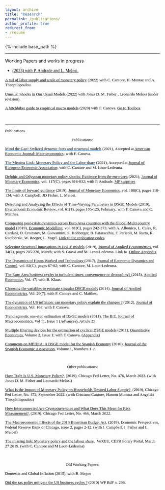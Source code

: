 ```yaml
---
layout: archive
title: "Research"
permalink: /publications/
author_profile: true
redirect_from: 
- /resume
---
```


{% include base_path %}

****
Working Papers and works in progress
* <span style="FONT-FAMILY: verdana"><a href="https://www.chicagofed.org/publications/working-papers/2023/2023-28"><font color="black"><Identification Using Higher-Order Moments Restrictions> (2023) with P. Andrade and L. Melosi.

<p><font size="2" face="Andale Mono"><span style="FONT-FAMILY: verdana"><a href="https://www.chicagofed.org/publications/working-papers/2022/2022-30"><font color="black">A tail of labor supply and a tale of monetary policy</font></a></span><font color="black"><font color="black"><font size="2" face="Andale Mono"><span style="FONT-FAMILY: verdana"> (2022) with C. Cantore, H. Muntaz and A. Theopilopoulou.
</span></span></font></font></font></font></p><font size="2" face="Andale Mono"><font color="black">
<p><font size="2" face="Andale Mono"><span style="FONT-FAMILY: verdana"><font color="black"></font></span><font color="black"></font></font></p><font size="2" face="Andale Mono"><font color="black">

<p><font size="2" face="Andale Mono"><span style="FONT-FAMILY: verdana"><a href="https://www.chicagofed.org/publications/working-papers/2022/2022-39"><font color="black">Unusual Shocks in Our Usual Models</font></a></span><font color="black"><font color="black"><font size="2" face="Andale Mono"><span style="FONT-FAMILY: verdana"> (2022) with  Jonas D. M. Fisher , Leonardo Melosi (under revision).
</span></span></font></font></font></font></p><font size="2" face="Andale Mono"><font color="black">
<p><font size="2" face="Andale Mono"><span style="FONT-FAMILY: verdana"><font color="black"></font></span><font color="black"></font></font></p><font size="2" face="Andale Mono"><font color="black">

<p><font size="2" face="Andale Mono"><span style="FONT-FAMILY: verdana"><a href="https://github.com/naffe15/BVAR_/blob/master/HitchhikerGuide_.pdf"><font color="black">A hitchhiker guide to empirical macro models</font></a></span><font color="black"><font color="black"><font size="2" face="Andale Mono"><span style="FONT-FAMILY: verdana"> (2020) with F. Canova. <a style="FONT-FAMILY: verdana" href="https://github.com/naffe15/BVAR_" name="" target="_blank"><font color="black">Go to Toolbox</font></a><span style="FONT-FAMILY: verdana"></span></span></font></font></font></font></p><font size="2" face="Andale Mono"><font color="black">
<p><font size="2" face="Andale Mono"><span style="FONT-FAMILY: verdana"><font color="black"></font></span><font color="black"></font></font></p><font size="2" face="Andale Mono"><font color="black">


<p class="MsoNormal" style="mso-margin-top-alt:auto;mso-margin-bottom-alt:auto;
line-height:normal"><span style="font-size: 12pt;"><font face="verdana">&nbsp;</font></span></p></font></font></font></font>

****
Publications
<p class="MsoNormal" style="mso-margin-top-alt:auto;mso-margin-bottom-alt:
auto;text-align:center;line-height:normal" align="center"><font face="verdana"><span style="" lang="EN-US"><font size="2">Publications:</font></span><span style="" lang="EN-US"></span></font></p>

<p class="MsoNormal" style="mso-margin-top-alt:auto;mso-margin-bottom-alt:auto;
line-height:normal"><font face="verdana"><span style="" lang="EN-US"><span style="text-align: left; color: rgb(0, 0, 0); text-transform: none; text-indent: 0px; letter-spacing: normal; font-variant: normal; word-spacing: 0px; display: inline; white-space: normal; orphans: 2; float: none; -webkit-text-stroke-width: 0px; background-color: transparent;"><font size="2"><a style="background-color: transparent; color: rgb(0, 102, 204); font-style: normal; font-variant: normal; font-weight: 400; letter-spacing: normal; orphans: 2; text-align: left; text-decoration: underline; text-indent: 0px; text-transform: none; -webkit-text-stroke-width: 0px; white-space: normal; word-spacing: 0px;" href="https://ideas.repec.org/p/cpr/ceprdp/13948.html"> <span style="color: rgb(0, 0, 0);">Mind the Gap! Stylized dynamic facts and structural models</span></a><span style="background-color: transparent; color: rgb(0, 0, 0); display: inline; float: none; font-style: normal; font-variant: normal; font-weight: 400; letter-spacing: normal; orphans: 2; text-align: left; text-decoration: none; text-indent: 0px; text-transform: none; -webkit-text-stroke-width: 0px; white-space: normal; word-spacing: 0px;"> (2021),  Accepted at <a href="https://www.aeaweb.org/journals/mac"><span style="color:black;mso-ansi-language:EN-US" lang="EN-US">American Economic Journal: Macroeconomics;</span></a></span> with F. Canova.</font></span></span></font><br></p><p class="MsoNormal" style="mso-margin-top-alt:auto;mso-margin-bottom-alt:auto;
line-height:normal"><font face="verdana"><span style="" lang="EN-US"><span style="text-align: left; color: rgb(0, 0, 0); text-transform: none; text-indent: 0px; letter-spacing: normal; font-variant: normal; word-spacing: 0px; display: inline; white-space: normal; orphans: 2; float: none; -webkit-text-stroke-width: 0px; background-color: transparent;"></span></span></font></p>

<p class="MsoNormal" style="mso-margin-top-alt:auto;mso-margin-bottom-alt:auto;
line-height:normal"><font face="verdana"><span style="" lang="EN-US"><span style="text-align: left; color: rgb(0, 0, 0); text-transform: none; text-indent: 0px; letter-spacing: normal; font-variant: normal; word-spacing: 0px; display: inline; white-space: normal; orphans: 2; float: none; -webkit-text-stroke-width: 0px; background-color: transparent;"><font size="2"><a style="background-color: transparent; color: rgb(0, 102, 204); font-style: normal; font-variant: normal; font-weight: 400; letter-spacing: normal; orphans: 2; text-align: left; text-decoration: underline; text-indent: 0px; text-transform: none; -webkit-text-stroke-width: 0px; white-space: normal; word-spacing: 0px;" href="https://ideas.repec.org/p/cpr/ceprdp/13551.html"> <span style="color: rgb(0, 0, 0);">The Missing Link: Monetary Policy and the Labor share</span></a><span style="background-color: transparent; color: rgb(0, 0, 0); display: inline; float: none; font-style: normal; font-variant: normal; font-weight: 400; letter-spacing: normal; orphans: 2; text-align: left; text-decoration: none; text-indent: 0px; text-transform: none; -webkit-text-stroke-width: 0px; white-space: normal; word-spacing: 0px;"> (2021),  Accepted at <a href="https://academic.oup.com/jeea"><span style="color:black;mso-ansi-language:EN-US" lang="EN-US">Journal of European Economic Association;</span></a></span> with C. Cantore and M. Leon-Ledesma.</font></span></span></font><br></p><p class="MsoNormal" style="mso-margin-top-alt:auto;mso-margin-bottom-alt:auto;
line-height:normal"><font face="verdana"><span style="" lang="EN-US"><span style="text-align: left; color: rgb(0, 0, 0); text-transform: none; text-indent: 0px; letter-spacing: normal; font-variant: normal; word-spacing: 0px; display: inline; white-space: normal; orphans: 2; float: none; -webkit-text-stroke-width: 0px; background-color: transparent;"></span></span></font></p>

<font face="verdana"><font size="2"><span style="" lang="EN-US"><span style="float: none; background-color: transparent; color: rgb(0, 0, 0); font-style: normal; font-variant: normal; font-weight: 400; letter-spacing: normal; orphans: 2; text-align: left; text-decoration: none; text-indent: 0px; text-transform: none; -webkit-text-stroke-width: 0px; white-space: normal; word-spacing: 0px; display: inline !important;"></span><a href="https://ideas.repec.org/p/sur/surrec/1216.html"><span style="color:windowtext"></span></a></span></font></font><font face="verdana"><font size="2"><span style="" lang="EN-US"><a href="https://www.sciencedirect.com/science/article/abs/pii/S0304393220300787"><span style="color:windowtext">Delphic and Odyssean monetary policy shocks: Evidence from the euro-area</span></a>&nbsp;(2021), <a href="https://www.journals.elsevier.com/journal-of-monetary-economics"><span style="color:black;mso-ansi-language:EN-US" lang="EN-US">Journal of Monetary Economics</span></a><span style="color:black;mso-ansi-language:EN-US" lang="EN-US">,</span></span> vol. 117(C), pages 816-832; with P. Andrade. <a style="{color:black} :link" href="https://www.filippoferroni.com/AF_MP_surprises_.xlsx">MP surprises</a></font><span style="" lang="EN-US"></span></font>

<p class="MsoNormal" style="mso-margin-top-alt:auto;mso-margin-bottom-alt:auto;
line-height:normal"><font face="Verdana"><font size="2"><span lang="EN-US"><a href="https://ideas.repec.org/p/cpr/ceprdp/13612.html"><span style="color:windowtext">The limits of forward guidance</span></a>&nbsp;(2019), </span><span style="color: black;"><a href="https://www.journals.elsevier.com/journal-of-monetary-economics"><span style="color:black;mso-ansi-language:EN-US" lang="EN-US">Journal of Monetary Economics</span></a></span>, vol. 108(C), pages 118-134; with J. Campbell, JD Fisher, L. Melosi. &nbsp;</font></font></p>

<p class="MsoNormal" style="mso-margin-top-alt:auto;mso-margin-bottom-alt:auto;
line-height:normal"><font face="Verdana"><font size="2"><span lang="EN-US"><a href="https://ideas.repec.org/a/wly/iecrev/v61y2020i1p105-125.html"><span style="color:windowtext">Detecting and Analyzing the Effects of Time-Varying Parameters in DSGE Models</span></a>&nbsp;(2019), </span><span style="color: black;"><a href="https://onlinelibrary.wiley.com/journal/14682354"><span style="color:black;mso-ansi-language:EN-US" lang="EN-US">International Economic Review</span></a></span>, vol. 61(1), pages 105-125, February; with F. Canova and C. Matthes.&nbsp;</font></font></p>

<p class="MsoNormal" style="mso-margin-top-alt:auto;mso-margin-bottom-alt:auto;
line-height:normal"><span lang="EN-US"><font face="Verdana"><font size="2"><span style="text-align: left; color: rgb(0, 0, 0); text-transform: none; text-indent: 0px; letter-spacing: normal; font-style: normal; font-variant: normal; font-weight: 400; text-decoration: none; word-spacing: 0px; white-space: normal; orphans: 2; -webkit-text-stroke-width: 0px; background-color: transparent;"><a href="https://www.sciencedirect.com/science/article/pii/S0264999318307958"><span style="color: rgb(0, 0, 0);" lang="EN-US">Comparing post-crisis dynamics across Euro Area countries with the Global-Multi country model</span></a></span><span style="text-align: left; color: rgb(0, 0, 0); text-transform: none; text-indent: 0px; letter-spacing: normal; font-style: normal; font-variant: normal; font-weight: 400; text-decoration: none; word-spacing: 0px; white-space: normal; orphans: 2; -webkit-text-stroke-width: 0px; background-color: transparent;" lang="EN-US"> (2019), </span><span style="text-align: left; color: rgb(0, 0, 0); text-transform: none; text-indent: 0px; letter-spacing: normal; font-style: normal; font-variant: normal; font-weight: 400; text-decoration: none; word-spacing: 0px; white-space: normal; orphans: 2; -webkit-text-stroke-width: 0px; background-color: transparent;"><a href="https://www.journals.elsevier.com/economic-modelling/"><span style="color: rgb(0, 0, 0);" lang="EN-US">Economic Modelling</span></a></span><span style="text-align: left; color: rgb(0, 0, 0); text-transform: none; text-indent: 0px; letter-spacing: normal; font-style: normal; font-variant: normal; font-weight: 400; text-decoration: none; word-spacing: 0px; white-space: normal; orphans: 2; -webkit-text-stroke-width: 0px; background-color: transparent;" lang="EN-US">,
 vol. 81(C), pages 242-273; with A. Albonico, L. Cales, R. Cardani, O. 
Croitorov, M. Giovannini, S. Hohberger, B. Pataracchia, F. Pericoli, M. Ratto, R. 
Raciborski, W. Roeger, L. Vogel. <a style="{color:black} :link" href="https://github.com/naffe15/GlobalMultiCountryModel">Link to the replication codes</a></span></font></font></span></p>

<p class="MsoNormal" style="mso-margin-top-alt:auto;mso-margin-bottom-alt:auto;line-height:normal"><font face="Verdana"><font size="2"><span lang="EN-US"><span style="text-align: left; color: rgb(0, 0, 0); text-transform: none; text-indent: 0px; letter-spacing: normal; font-style: normal; font-variant: normal; font-weight: 400; text-decoration: none; word-spacing: 0px; white-space: normal; orphans: 2; -webkit-text-stroke-width: 0px; background-color: transparent;" lang="EN-US"></span><a href="https://ideas.repec.org/a/wly/japmet/v34y2019i2p205-220.html"><span style="color:windowtext">Selecting Structural Innovations in DSGE models</span></a>&nbsp;(2019), </span><span style="color: black;"><a href="http://onlinelibrary.wiley.com/journal/10.1002/%28ISSN%291099-1255"><span style="color:black;mso-ansi-language:EN-US" lang="EN-US">Journal of Applied Econometrics</span></a></span>, vol. 34(2), pages 205-220, March; <span style="text-align: left; color: rgb(0, 0, 0); text-transform: none; text-indent: 0px; letter-spacing: normal; font-family: Verdana; font-style: normal; font-variant: normal; font-weight: 400; text-decoration: none; word-spacing: 0px; display: inline !important; white-space: normal; orphans: 2; float: none; -webkit-text-stroke-width: 0px; background-color: transparent;">with S. Grassi and M. Leon-Ledesma</span>. Link to&nbsp; <a style="color: black;" href="http://www.filippoferroni.com/OnlineAppendix.pdf">Online Appendix</a><span style="color: black;">.</span></font></font></p>

<p class="MsoNormal" style="mso-margin-top-alt:auto;mso-margin-bottom-alt:auto;line-height:normal"><font face="Verdana"><font size="2"><a href="https://ideas.repec.org/a/eee/dyncon/v82y2017icp67-82.html"><span style="color: windowtext;" lang="EN-US">The Dynamics
of Hours Worked and Technology </span></a><span lang="EN-US">(2017), </span><span style="color: black;"><a href="https://www.journals.elsevier.com/journal-of-economic-dynamics-and-control/"><span style="color:black;mso-ansi-language:EN-US" lang="EN-US">Journal of Economic Dynamics and Control</span></a></span><span style="color: black;" lang="EN-US">, vol. 82(C), pages 67-82; with C. Cantore, M. Leon-Ledesma.</span></font></font></p>

<p class="MsoNormal" style="mso-margin-top-alt:auto;mso-margin-bottom-alt:auto;line-height:normal"><font face="Verdana"><font size="2"><a href="https://ideas.repec.org/p/ecb/ecbwps/20151819.html"><span style="color: windowtext;" lang="EN-US">The Euro Area business cycles in
turbulent times: convergence or decoupling? </span></a><span lang="EN-US">(2015), </span><span style="color: black;"><a href="http://www.tandfonline.com/toc/raec20/47/34-35"><span style="color:black;mso-ansi-language:EN-US" lang="EN-US">Applied Economics</span></a></span><span style="color: black;" lang="EN-US">, Vol. 47; with B. Klaus.</span></font></font></p>

<p class="MsoNormal" style="mso-margin-top-alt:auto;mso-margin-bottom-alt:auto;
line-height:normal"><font face="Verdana"><font size="2"><span lang="EN-US"><a href="https://ideas.repec.org/a/wly/japmet/v29y2014i7p1099-1117.html"><span style="color:windowtext">Choosing the variables
to estimate singular DSGE models</span></a>&nbsp;(2014), </span><span style="color: black;"><a href="http://onlinelibrary.wiley.com/journal/10.1002/%28ISSN%291099-1255"><span style="color:black;mso-ansi-language:EN-US" lang="EN-US">Journal of Applied Econometrics</span></a></span>, Vol. 29(7); with F. Canova and C. Matthes.&nbsp;</font></font></p>

<p class="MsoNormal" style="mso-margin-top-alt:auto;mso-margin-bottom-alt:auto;
line-height:normal"><font face="Verdana"><font size="2"><span style="color: black;"><a href="https://ideas.repec.org/a/eee/econom/v167y2012i1p47-60.html"><span style="color: black;" lang="EN-US">The dynamics of US inflation: can monetary policy explain the changes ?</span></a></span><span class="fwlinkfile"><span style="color: black;" lang="EN-US"> (2012), </span></span><a href="https://www.sciencedirect.com/science/article/pii/S0304407611002399"><span style="color: black;" lang="EN-US">Journal of Econometrics</span></a><span class="fwlinkfile"><span style="color: black;" lang="EN-US">, Vol. 167, with F. Canova. </span></span></font></font><span lang="EN-US"></span></p>

<p class="MsoNormal" style="mso-margin-top-alt:auto;mso-margin-bottom-alt:auto;
line-height:normal"><font face="Verdana"><font size="2"><span lang="EN-US"><a href="https://ideas.repec.org/a/bpj/bejmac/v11y2011i1n25.html"><span style="color:windowtext">Trend
agnostic one-step estimation of DSGE models</span></a>&nbsp;(2011), </span><span style="color: black;"><a href="https://www.bepress.com/bejm/"><span style="color:black;mso-ansi-language:EN-US" lang="EN-US">The B.E. Journal of Macroeconomics</span></a></span>, Vol 11, Issue 1 (Advances), Article 25.&nbsp;</font></font></p>

<p class="MsoNormal" style="mso-margin-top-alt:auto;mso-margin-bottom-alt:auto;
line-height:normal"><font face="Verdana"><font size="2"><a href="https://ideas.repec.org/a/ecm/quante/v2y2011i1p73-98.html"><span style="color: black;" lang="EN-US">Multiple
filtering devices for the estimation of cyclical DSGE models</span></a><span style="color: black;" lang="EN-US"> (2011), </span><a href="http://www.qeconomics.org/"><span style="color: black;" lang="EN-US">Quantitative
Economics</span></a><span style="color: black;" lang="EN-US">, Volume 2, Issue
1; with F. Canova. (</span><a href="http://webzoom.freewebs.com/filippoferroni/MF_appendix.pdf"><span style="color: black;" lang="EN-US">Appendix</span></a><span style="color: black;" lang="EN-US">)</span></font></font><span lang="EN-US"></span></p>

<p class="MsoNormal" style="mso-margin-top-alt:auto;mso-margin-bottom-alt:auto;
line-height:normal"><font face="Verdana"><font size="2"><span style="color: black;"><a href="https://ideas.repec.org/a/spr/series/v1y2010i1p245-249.html"><span style="color:black;mso-ansi-language:EN-US" lang="EN-US">Comments on MEDEA: A
DSGE model for the Spanish Economy</span></a></span><span style="color: black;" lang="EN-US"> (2010), </span><a href="https://www.springer.com/economics/journal/13209"><span style="color: black;" lang="EN-US">Journal of the
Spanish Economic Association</span></a><span style="color: black;" lang="EN-US">, Volume 1, Numbers 1-2.</span></font></font><span lang="EN-US"></span></p>

<p class="MsoNormal" style="mso-margin-top-alt:auto;mso-margin-bottom-alt:auto;
line-height:normal"><font size="2" face="verdana">&nbsp;</font></p>


<p align="center" class="MsoNormal" style="mso-margin-top-alt:auto;mso-margin-bottom-alt:
auto;text-align:center;line-height:normal"><font size="2" face="verdana"><span lang="EN-US" style="">Other publications:</span><span lang="EN-US" style=""></span></font></p>

<p class="MsoNormal" style="mso-margin-top-alt:auto;mso-margin-bottom-alt:auto;
line-height:normal"><font size="2" face="verdana"><span lang="EN-US" style=""><span style="float: none; background-color: transparent; color: rgb(0, 0, 0); font-style: normal; font-variant: normal; font-weight: 400; letter-spacing: normal; orphans: 2; text-align: left; text-decoration: none; text-indent: 0px; text-transform: none; -webkit-text-stroke-width: 0px; white-space: normal; word-spacing: 0px; display: inline !important;"></span><a href="https://www.chicagofed.org/publications/chicago-fed-letter/2023/476"><span style="color:windowtext"> How Tight Is U.S. Monetary Policy?,</span></a>&nbsp;(2019), Chicago Fed Letter, No. 476, March 2023. (with Jonas D. M. Fisher and Leonardo Melosi)</span><span lang="EN-US" style=""></span></font></p>

<p class="MsoNormal" style="mso-margin-top-alt:auto;mso-margin-bottom-alt:auto;
line-height:normal"><font size="2" face="verdana"><span lang="EN-US" style=""><span style="float: none; background-color: transparent; color: rgb(0, 0, 0); font-style: normal; font-variant: normal; font-weight: 400; letter-spacing: normal; orphans: 2; text-align: left; text-decoration: none; text-indent: 0px; text-transform: none; -webkit-text-stroke-width: 0px; white-space: normal; word-spacing: 0px; display: inline !important;"></span><a href="https://www.chicagofed.org/publications/chicago-fed-letter/2022/472"><span style="color:windowtext">What Is the Impact of Monetary Policy on Households Desired Labor Supply?,</span></a>&nbsp;(2019), Chicago Fed Letter, No. 472, September 2022. (with Cristiano Cantore, Haroon Mumtaz and Angeliki Theophilopoulou)</span><span lang="EN-US" style=""></span></font></p>

<p class="MsoNormal" style="mso-margin-top-alt:auto;mso-margin-bottom-alt:auto;
line-height:normal"><font size="2" face="verdana"><span lang="EN-US" style=""><span style="float: none; background-color: transparent; color: rgb(0, 0, 0); font-style: normal; font-variant: normal; font-weight: 400; letter-spacing: normal; orphans: 2; text-align: left; text-decoration: none; text-indent: 0px; text-transform: none; -webkit-text-stroke-width: 0px; white-space: normal; word-spacing: 0px; display: inline !important;"></span><a href="https://www.chicagofed.org/publications/chicago-fed-letter/2022/466"><span style="color:windowtext">How Interconnected Are Cryptocurrencies and What Does This Mean for Risk Measurement?,</span></a>&nbsp;(2019), Chicago Fed Letter, No. 466, March 2022.</span><span lang="EN-US" style=""></span></font></p>

<p class="MsoNormal" style="mso-margin-top-alt:auto;mso-margin-bottom-alt:auto;
line-height:normal"><font size="2" face="verdana"><span lang="EN-US" style=""><span style="float: none; background-color: transparent; color: rgb(0, 0, 0); font-style: normal; font-variant: normal; font-weight: 400; letter-spacing: normal; orphans: 2; text-align: left; text-decoration: none; text-indent: 0px; text-transform: none; -webkit-text-stroke-width: 0px; white-space: normal; word-spacing: 0px; display: inline !important;"></span><a href="https://www.chicagofed.org/publications/economic-perspectives/2019/2"><span style="color:windowtext">The Macroeconomic Effects of the 2018 Bipartisan Budget Act,</span></a>&nbsp;(2019), Economic Perspectives, Federal Reserve Bank of Chicago, issue 2, pages 2-12. (with J. Campbell, J. Fisher and L. Melosi)</span><span lang="EN-US" style=""></span></font></p>

<p class="MsoNormal" style="mso-margin-top-alt:auto;mso-margin-bottom-alt:auto;
line-height:normal"><font size="2" face="verdana"><span lang="EN-US" style=""><span style="float: none; background-color: transparent; color: rgb(0, 0, 0); font-style: normal; font-variant: normal; font-weight: 400; letter-spacing: normal; orphans: 2; text-align: left; text-decoration: none; text-indent: 0px; text-transform: none; -webkit-text-stroke-width: 0px; white-space: normal; word-spacing: 0px; display: inline !important;"></span><a href="https://voxeu.org/article/monetary-policy-and-labour-share"><span style="color:windowtext"> The missing link: Monetary policy and the labour share,</span></a>&nbsp VoXEU, CEPR Policy Portal, March 27 2019. (with C. Cantore and M Leon-Ledesma)</span><span lang="EN-US" style=""></span></font></p>

<p class="MsoNormal" style="mso-margin-top-alt:auto;mso-margin-bottom-alt:auto;
line-height:normal"><span style="font-size: 12pt;"><font face="verdana">&nbsp;</font></span></p>

<p align="center" class="MsoNormal" style="mso-margin-top-alt:auto;mso-margin-bottom-alt:
auto;text-align:center;line-height:normal"><font size="2" face="verdana"><span lang="EN-US" style="">Old Working Papers:</span><span lang="EN-US" style=""></span></font></p>

<p class="MsoNormal" style="mso-margin-top-alt:auto;mso-margin-bottom-alt:auto;
line-height:normal"><font size="2" face="verdana"><span lang="EN-US" style="">Domestic and Global Inflation
(2015), with B. Mojon</span><span lang="EN-US" style=""></span></font></p>

<p class="MsoNormal" style="mso-margin-top-alt:auto;mso-margin-bottom-alt:auto;
line-height:normal"><font face="verdana"><font size="2"><a href="http://www.filippoferroni.com/DT296.pdf"><span lang="EN-US" style="color: windowtext;">Did the tax polity mitigate the US business cycles ?</span></a> (2010) WP BdF n. 296.</font><span style="font-size: 12pt;"></span></font></p>

<p class="MsoNormal" style="mso-margin-top-alt:auto;mso-margin-bottom-alt:auto;
line-height:normal"><span style="font-size: 12pt;"><font face="verdana">&nbsp;</font></span></p>
